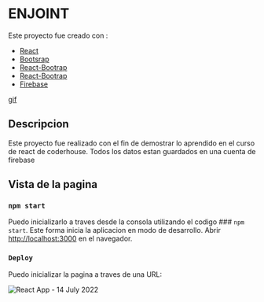 # ENJOINT

Este proyecto fue creado con :

- [React](https://es.reactjs.org/)
- [Bootsrap](https://getbootstrap.com/)
- [React-Bootrap](https://react-bootstrap.github.io/)
- [React-Bootrap](https://v5.reactrouter.com/web/guides/quick-start)
- [Firebase](https://firebase.google.com/)

[gif]()
## Descripcion

Este proyecto fue realizado con el fin de demostrar lo aprendido en el curso de react de coderhouse.
Todos los datos estan guardados en una cuenta de firebase

## Vista de la pagina


### `npm start`

Puedo inicializarlo a traves desde la consola utilizando el codigo ### `npm start`.
Este forma inicia la aplicacion en modo de desarrollo.
Abrir [http://localhost:3000](http://localhost:3000) en el navegador.

### `Deploy`
Puedo inicializar la pagina a traves de una URL:


![React App - 14 July 2022](https://user-images.githubusercontent.com/99144906/179131771-1db1c2db-9e0e-469d-868c-23d687b32909.gif)
